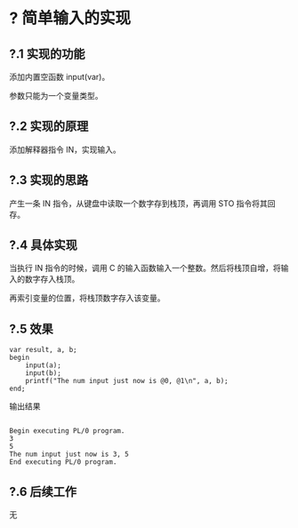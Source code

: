 # ? 简单输入的实现

## ?.1 实现的功能

添加内置空函数 input(var)。

参数只能为一个变量类型。


## ?.2 实现的原理

添加解释器指令 IN，实现输入。

## ?.3 实现的思路

产生一条 IN 指令，从键盘中读取一个数字存到栈顶，再调用 STO 指令将其回存。

## ?.4 具体实现

当执行 IN 指令的时候，调用 C 的输入函数输入一个整数。然后将栈顶自增，将输入的数字存入栈顶。

再索引变量的位置，将栈顶数字存入该变量。

## ?.5 效果

```pl0
var result, a, b;
begin
    input(a);
    input(b);
    printf("The num input just now is @0, @1\n", a, b);
end;

```


输出结果

```

Begin executing PL/0 program.
3
5
The num input just now is 3, 5
End executing PL/0 program.

```


## ?.6 后续工作

无